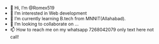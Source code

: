 - 👋 Hi, I’m @Romex519
- 👀 I’m interested in Web development
- 🌱 I’m currently learning B.tech from MNNIT(Allahabad).
- 💞️ I’m looking to collaborate on ...
- 📫 How to reach me on my whatsapp 7268042079 only text here not call!

<!---
Romex519/Romex519 is a ✨ special ✨ repository because its `README.md` (this file) appears on your GitHub profile.
You can click the Preview link to take a look at your changes.
--->
